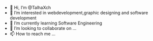 - 👋 Hi, I’m @TalhaXch
- 👀 I’m interested in webdevelopment,graphic designing and software development
- 🌱 I’m currently learning Software Engineering
- 💞️ I’m looking to collaborate on ...
- 📫 How to reach me ...

<!---
TalhaXch/TalhaXch is a ✨ special ✨ repository because its `README.md` (this file) appears on your GitHub profile.
You can click the Preview link to take a look at your changes.
--->
